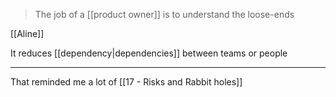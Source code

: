 > The job of a [[product owner]] is to understand the loose-ends

[[Aline]]

It reduces [[dependency|dependencies]] between teams or people

---

That reminded me a lot of [[17 - Risks and Rabbit holes]]